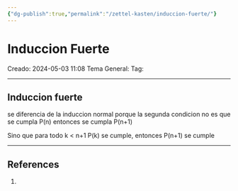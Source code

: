 ```yaml
---
{"dg-publish":true,"permalink":"/zettel-kasten/induccion-fuerte/"}
---
```



# Induccion Fuerte
Creado: 2024-05-03 11:08
Tema General:
Tag:


___
## Induccion fuerte

se diferencia de la induccion normal porque la segunda condicion no es que se cumpla P(n) entonces se cumpla P(n+1)

Sino que para todo k < n+1 P(k) se cumple, entonces P(n+1) se cumple
___
## References
1.